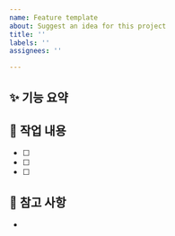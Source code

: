 ```yaml
---
name: Feature template
about: Suggest an idea for this project
title: ''
labels: ''
assignees: ''

---
```


## ✨ 기능 요약


## 📌 작업 내용
- [ ]
- [ ]
- [ ]


## 🌱 참고 사항
-
